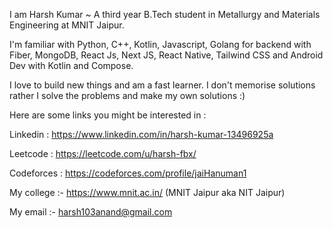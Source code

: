 I am Harsh Kumar ~ A third year B.Tech student in Metallurgy and Materials Engineering at MNIT Jaipur.

I'm familiar with Python, C++, Kotlin, Javascript, Golang for backend with Fiber, MongoDB, React Js, Next JS, React Native, Tailwind CSS and Android Dev with Kotlin and Compose.

I love to build new things and am a fast learner. I don't memorise solutions rather I solve the problems and make my own solutions :)

Here are some links you might be interested in :

Linkedin : https://www.linkedin.com/in/harsh-kumar-13496925a

Leetcode : https://leetcode.com/u/harsh-fbx/

Codeforces : https://codeforces.com/profile/jaiHanuman1

My college :-  https://www.mnit.ac.in/     (MNIT Jaipur aka NIT Jaipur)

My email :- harsh103anand@gmail.com
